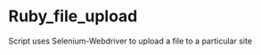 Ruby_file_upload
================

Script uses Selenium-Webdriver to upload a file to a particular site 
